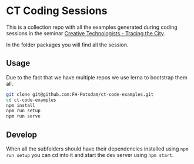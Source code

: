 # CT Coding Sessions

This is a collection repo with all the examples generated during coding sessions in the seminar [Creative Technologists - Tracing the City](https://fhp.incom.org/workspace/8527).

In the folder packages you will find all the session. 

## Usage

Due to the fact that we have multiple repos we use lerna to bootstrap them all.


```bash
git clone git@github.com:FH-Potsdam/ct-code-examples.git
cd ct-code-examples
npm install
npm run setup
npm run serve
```

## Develop  

When all the subfolders should have their dependencies installed using 
`npm run setup` you can cd into it and start the dev server using `npm start`.

